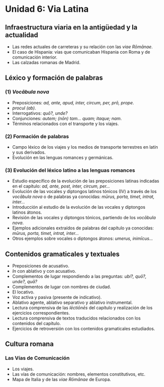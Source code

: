 # Unidad 6: Via Latina

## Infraestructura viaria en la antigüedad y la actualidad  
- Las redes actuales de carreteras y su relación con las *viae Rōmānae*.  
- El caso de Hispania: vías que comunicaban Hispania con Roma y de comunicación interior.  
- Las calzadas romanas de Madrid.  

## Léxico y formación de palabras  
### (1) *Vocābula nova*  
- Preposiciones: *ad, ante, apud, inter, circum, per, prō, prope*.  
- *procul (ab)*.  
- Interrogativos: *quō?, unde?*  
- Conjunciones: *autem; (nōn) tam... quam; itaque; nam*.  
- Términos relacionados con el transporte y los viajes.  

### (2) Formación de palabras  
- Campo léxico de los viajes y los medios de transporte terrestres en latín y sus derivados.  
- Evolución en las lenguas romances y germánicas.  

### (3) Evolución del léxico latino a las lenguas romances  
- Estudio específico de la evolución de las preposiciones latinas indicadas en el capítulo: *ad, ante, post, inter, circum, per...*  
- Evolución de las vocales y diptongos latinos tónicos (IV) a través de los *vocābula nova* o de palabras ya conocidas: *mūrus, porta, timet, intrat, inter...*  
- Introducción al estudio de la evolución de las vocales y diptongos latinos átonos.  
- Revisión de las vocales y diptongos tónicos, partiendo de los *vocābula nova*.  
- Ejemplos adicionales extraídos de palabras del capítulo ya conocidas: *mūrus, porta, timet, intrat, inter...*  
- Otros ejemplos sobre vocales o diptongos átonos: *umerus, inimīcus...*  

## Contenidos gramaticales y textuales  
- Preposiciones de acusativo.  
- *In* con ablativo y con acusativo.  
- Complementos de lugar respondiendo a las preguntas: *ubi?, quō?, unde?, quā?*  
- Complementos de lugar con nombres de ciudad.  
- El locativo.  
- Voz activa y pasiva (presente de indicativo).  
- Ablativo agente, ablativo separativo y ablativo instrumental.  
- Lectura comprensiva de las *lēctiōnēs* del capítulo y realización de los ejercicios correspondientes.  
- Lectura comprensiva de textos traducidos relacionados con los contenidos del capítulo.  
- Ejercicios de retroversión con los contenidos gramaticales estudiados.  

## Cultura romana  
### Las Vías de Comunicación  
- Los viajes.  
- Las vías de comunicación: nombres, elementos constitutivos, etc.  
- Mapa de Italia y de las *viae Rōmānae* de Europa.  